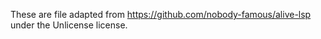 These are file adapted from https://github.com/nobody-famous/alive-lsp under the Unlicense license.

